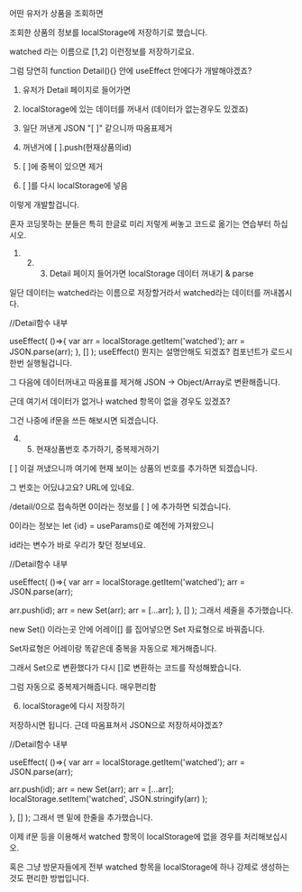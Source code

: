 어떤 유저가 상품을 조회하면

조회한 상품의 정보를 localStorage에 저장하기로 했습니다. 

watched 라는 이름으로 [1,2] 이런정보를 저장하기로요. 

그럼 당연히 function Detail(){} 안에 useEffect 안에다가 개발해야겠죠? 

 

 

1. 유저가 Detail 페이지로 들어가면 

2. localStorage에 있는 데이터를 꺼내서 (데이터가 없는경우도 있겠죠)

3. 일단 꺼낸게 JSON "[ ]" 같으니까 따옴표제거

4. 꺼낸거에 [ ].push(현재상품의id)

5. [ ]에 중복이 있으면 제거 

6. [ ]를 다시 localStorage에 넣음 

 

 

이렇게 개발할겁니다.

혼자 코딩못하는 분들은 특히 한글로 미리 저렇게 써놓고 코드로 옮기는 연습부터 하십시오.

 

 

 

 

1. 2. 3. Detail 페이지 들어가면 localStorage 데이터 꺼내기 & parse

 

일단 데이터는 watched라는 이름으로 저장할거라서 watched라는 데이터를 꺼내봅시다.

//Detail함수 내부

useEffect( ()=>{
  var arr = localStorage.getItem('watched');
  arr = JSON.parse(arr);
}, [] );
useEffect() 뭔지는 설명안해도 되겠죠? 컴포넌트가 로드시 한번 실행될겁니다. 

그 다음에 데이터꺼내고 따옴표를 제거해 JSON -> Object/Array로 변환해줍니다.

 

 

근데 여기서 데이터가 없거나 watched 항목이 없을 경우도 있겠죠? 

그건 나중에 if문을 쓰든 해보시면 되겠습니다.

 

 

 

 

4. 5. 현재상품번호 추가하기, 중복제거하기

 

[ ] 이걸 꺼냈으니까 여기에 현재 보이는 상품의 번호를 추가하면 되겠습니다. 

그 번호는 어딨냐고요? URL에 있네요. 

/detail/0으로 접속하면 0이라는 정보를 [ ] 에 추가하면 되겠습니다. 

0이라는 정보는 let {id} = useParams()로 예전에 가져왔으니

id라는 변수가 바로 우리가 찾던 정보네요. 

 

//Detail함수 내부

useEffect( ()=>{
  var arr = localStorage.getItem('watched');
  arr = JSON.parse(arr);
  
  arr.push(id);
  arr = new Set(arr);
  arr = [...arr];
}, [] );
그래서 세줄을 추가했습니다. 

new Set() 이라는곳 안에 어레이[] 를 집어넣으면 Set 자료형으로 바꿔줍니다.

Set자료형은 어레이랑 똑같은데 중복을 자동으로 제거해줍니다.

그래서 Set으로 변환했다가 다시 []로 변환하는 코드를 작성해봤습니다.

그럼 자동으로 중복제거해줍니다. 매우편리함 

 

 

 

 

6. localStorage에 다시 저장하기 

 

저장하시면 됩니다. 근데 따옴표쳐서 JSON으로 저장하셔야겠죠?

 

//Detail함수 내부

useEffect( ()=>{
  var arr = localStorage.getItem('watched');
  arr = JSON.parse(arr);
  
  arr.push(id);
  arr = new Set(arr);
  arr = [...arr];
  localStorage.setItem('watched', JSON.stringify(arr) );

}, [] );
그래서 맨 밑에 한줄을 추가했습니다. 

 

 

이제 if문 등을 이용해서 watched 항목이 localStorage에 없을 경우를 처리해보십시오.

혹은 그냥 방문자들에게 전부 watched 항목을 localStorage에 하나 강제로 생성하는 것도 편리한 방법입니다.

 